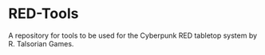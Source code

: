 # RED-Tools
A repository for tools to be used for the Cyberpunk RED tabletop system by R. Talsorian Games.
